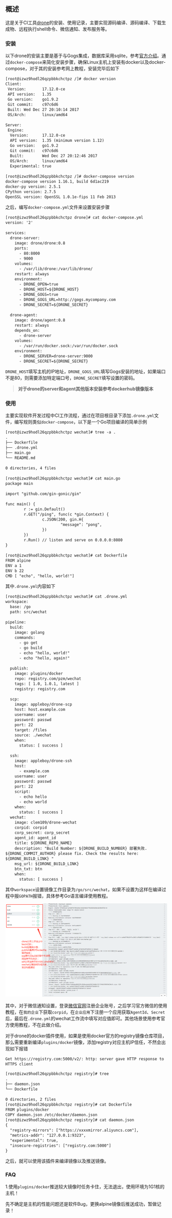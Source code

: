 ## 概述

这是关于CI工具[drone](https://github.com/drone/drone)的安装、使用记录，主要实现源码编译、源码编译、下载生成物、远程执行shell命令、微信通知、发布服务等。

### 安装

以下drone的安装主要是基于与Gogs集成，数据库采用sqlite，参考[官方介绍](http://docs.drone.io/install-for-gogs/)。通过`docker-compose`来简化安装步骤，确保Linux主机上安装有docker以及docker-compose，对于其的安装参考网上教程，安装完毕后如下

```shell
[root@izwz9hodl26qzpbbkchctpz /]# docker version
Client:
 Version:       17.12.0-ce
 API version:   1.35
 Go version:    go1.9.2
 Git commit:    c97c6d6
 Built: Wed Dec 27 20:10:14 2017
 OS/Arch:       linux/amd64

Server:
 Engine:
  Version:      17.12.0-ce
  API version:  1.35 (minimum version 1.12)
  Go version:   go1.9.2
  Git commit:   c97c6d6
  Built:        Wed Dec 27 20:12:46 2017
  OS/Arch:      linux/amd64
  Experimental: true
  
[root@izwz9hodl26qzpbbkchctpz /]# docker-compose version
docker-compose version 1.16.1, build 6d1ac219
docker-py version: 2.5.1
CPython version: 2.7.5
OpenSSL version: OpenSSL 1.0.1e-fips 11 Feb 2013
```

之后，编写`docker-compose.yml`文件来设置安装步骤

```shell
[root@izwz9hodl26qzpbbkchctpz drone]# cat docker-compose.yml
version: '2'

services:
  drone-server:
    image: drone/drone:0.8
    ports:
      - 80:8000
      - 9000
    volumes:
      - /var/lib/drone:/var/lib/drone/
    restart: always
    environment:
      - DRONE_OPEN=true
      - DRONE_HOST=${DRONE_HOST}
      - DRONE_GOGS=true
      - DRONE_GOGS_URL=http://gogs.mycompany.com
      - DRONE_SECRET=${DRONE_SECRET}

  drone-agent:
    image: drone/agent:0.8
    restart: always
    depends_on:
      - drone-server
    volumes:
      - /var/run/docker.sock:/var/run/docker.sock
    environment:
      - DRONE_SERVER=drone-server:9000
      - DRONE_SECRET=${DRONE_SECRET}
```

`DRONE_HOST`填写主机的IP地址，`DRONE_GOGS_URL`填写Gogs安装的地址，如果端口不是80，则需要添加特定端口号，`DRONE_SECRET`填写设置的密码。

> **对于drone的server和agent其他版本安装参考dockerhub镜像版本**

### 使用

主要实现软件开发过程中CI工作流程，通过在项目根目录下添加`.drone.yml`文件，编写规则类似`docker-compose`，以下是一个Go项目编译的简单示例

```shell
[root@izwz9hodl26qzpbbkchctpz wechat]# tree -a .
.
├── Dockerfile
├── .drone.yml
├── main.go
└── README.md

0 directories, 4 files

[root@izwz9hodl26qzpbbkchctpz wechat]# cat main.go
package main

import "github.com/gin-gonic/gin"

func main() {
        r := gin.Default()
        r.GET("/ping", func(c *gin.Context) {
                c.JSON(200, gin.H{
                        "message": "pong",
                })
        })
        r.Run() // listen and serve on 0.0.0.0:8080
}

[root@izwz9hodl26qzpbbkchctpz wechat]# cat Dockerfile
FROM alpine
ENV a 1
ENV b 22
CMD [ "echo", "hello, world!"]
```

其中`.drone.yml`内容如下

```shell
[root@izwz9hodl26qzpbbkchctpz wechat]# cat .drone.yml
workspace:
  base: /go
  path: src/wechat

pipeline:
  build:
    image: golang
    commands:
      - go get
      - go build
      - echo "hello, world!"
      - echo "hello, again!"

  publish:
    image: plugins/docker
    repo: registry.com/pzm/wechat
    tags: [ 1.0, 1.0.1, latest ]
    registry: registry.com
    
  scp:
    image: appleboy/drone-scp
    host: host.example.com
    username: user
    password: passwd
    port: 22
    target: /files
    source: ./wechat
    when:
      status: [ success ]

  ssh:
    image: appleboy/drone-ssh
    host:
      - example.com
    username: user
    password: passwd
    port: 22
    script:
      - echo hello
      - echo world
    when:
      status: [ success ]
  wechat:
    image: clem109/drone-wechat
    corpid: corpid
    corp_secret: corp_secret
    agent_id: agent_id
    title: ${DRONE_REPO_NAME}
    description: "Build Number: ${DRONE_BUILD_NUMBER} 部署失败. ${DRONE_COMMIT_AUTHOR} please fix. Check the results here: ${DRONE_BUILD_LINK} "
    msg_url: ${DRONE_BUILD_LINK}
    btn_txt: btn
    when:
      status: [ success ]
```

其中`workspace`设置镜像工作目录为`/go/src/wechat`，如果不设置为这样在编译过程中报`GOPATH`报错，具体参考Go语言编译使用教程。

![drone](https://github.com/itrackbird/drone/blob/master/drone.png)

其中，对于微信通知设置，登录[微信官网](https://work.weixin.qq.com/)注册企业账号，之后学习官方微信的使用教程，在`我的企业`下获取`corpid`，在`企业应用`下注册一个应用获取`AgentId`、`Secret`后，最后在`.drone.yml`的wechat工作流中填写对应值即可。其他场景使用参考官方使用教程，不在此做介绍。

对于drone的docker插件使用，如果是使用docker官方的registry镜像仓库项目，那么需要重新编译`plugins/docker`镜像，添加registry对应主机IP信任，不然会出现如下报错

```shell
Get https://registry.com:5000/v2/: http: server gave HTTP response to HTTPS client
```

```shell
[root@izwz9hodl26qzpbbkchctpz registry]# tree
.
├── daemon.json
└── Dockerfile

0 directories, 2 files
[root@izwz9hodl26qzpbbkchctpz registry]# cat Dockerfile
FROM plugins/docker
COPY daemon.json /etc/docker/daemon.json
[root@izwz9hodl26qzpbbkchctpz registry]# cat daemon.json
{
  "registry-mirrors": ["https://xxxxmirror.aliyuncs.com"],
  "metrics-addr": "127.0.0.1:9323",
  "experimental": true,
  "insecure-registries": ["registry.com:5000"]
}
```

之后，就可以使用该插件来编译镜像以及推送镜像。

### FAQ

1.使用`plugins/docker`推送较大镜像时任务卡住，无法退出，使用环境为1G1核的主机！

先不确定是主机的性能问题还是软件Bug，更换alpine镜像后推送成功，暂做记录！